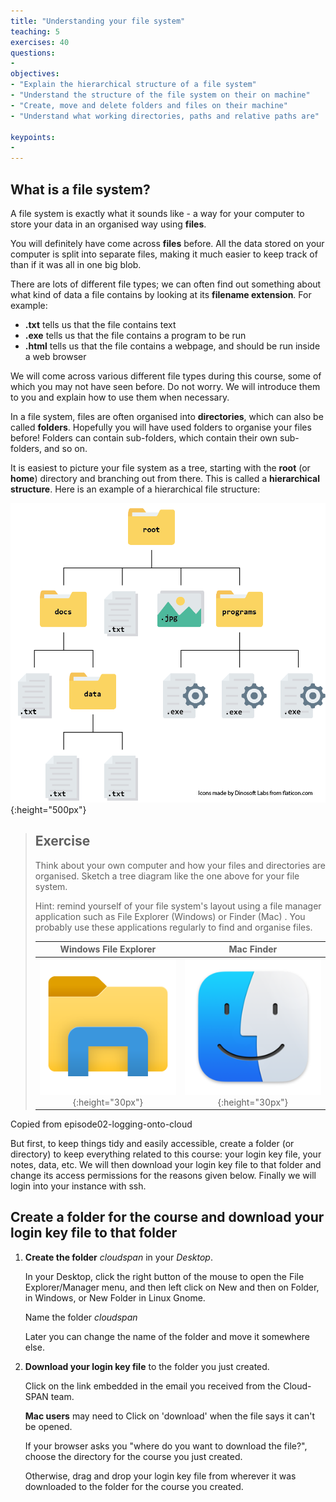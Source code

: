 ```yaml
---
title: "Understanding your file system"
teaching: 5
exercises: 40
questions:
- 
objectives:
- "Explain the hierarchical structure of a file system"
- "Understand the structure of the file system on their on machine"
- "Create, move and delete folders and files on their machine"
- "Understand what working directories, paths and relative paths are"

keypoints:
-
---
```

## What is a file system?

A file system is exactly what it sounds like - a way for your computer to store your data in an organised way using **files**.

You will definitely have come across **files** before. All the data stored on your computer is split into separate files, making it much easier to keep track of than if it was all in one big blob. 

There are lots of different file types; we can often find out something about what kind of data a file contains by looking at its **filename extension**. For example:
- **.txt** tells us that the file contains text
- **.exe** tells us that the file contains a program to be run
- **.html** tells us that the file contains a webpage, and should be run inside a web browser

We will come across various different file types during this course, some of which you may not have seen before. Do not worry. We will introduce them to you and explain how to use them when necessary.

In a file system, files are often organised into **directories**, which can also be called **folders**. Hopefully you will have used folders to organise your files before! Folders can contain sub-folders, which contain their own sub-folders, and so on. 

It is easiest to picture your file system as a tree, starting with the **root** (or **home**) directory and branching out from there. This is called a **hierarchical structure**. Here is an example of a hierarchical file structure:

![A file hierarchy containing 4 levels of folders and files](../fig/file-system-hierarchy-graphic.png){:height="500px"}

> ## Exercise
> Think about your own computer and how your files and directories are organised. Sketch a tree diagram like the one above for your file system.
>
> Hint: remind yourself of your file system's layout using a file manager application such as File Explorer (Windows) or Finder (Mac) . You probably use these applications regularly to find and organise files.
> 
> Windows File Explorer | Mac Finder
> :--------------------:|:----------:
> ![File Explorer icon](../fig/icon-file-explorer-windows.png){:height="30px"} | ![Finder icon](../fig/icon-finder-mac.png){:height="30px"}


<!--> Copied from episode02-logging-onto-cloud <!-->
But first, to keep things tidy and easily accessible, create a folder (or directory) to keep everything related to this course: your login key file, your notes, data, etc.  We will then download your login key file to that folder and change its access permissions for the reasons given below. Finally we will login into your instance with ssh.

## Create a folder for the course and download your login key file to that folder

1. **Create the folder** *cloudspan* in your *Desktop*.

   In your Desktop, click the right button of the mouse to open the File Explorer/Manager menu, and then left click on New and then on Folder, in Windows, or New Folder in Linux Gnome.

   Name the folder *cloudspan*

   Later you can change the name of the folder and move it somewhere else.

2. **Download your login key file** to the folder you just created.

   Click on the link embedded in the email you received from the Cloud-SPAN team.
   
   **Mac users** may need to Click on 'download' when the file says it can't be opened.

   If your browser asks you "where do you want to download the file?", choose the directory for the course you just created.

   Otherwise, drag and drop your login key file from wherever it was downloaded to the folder for the course you created.
